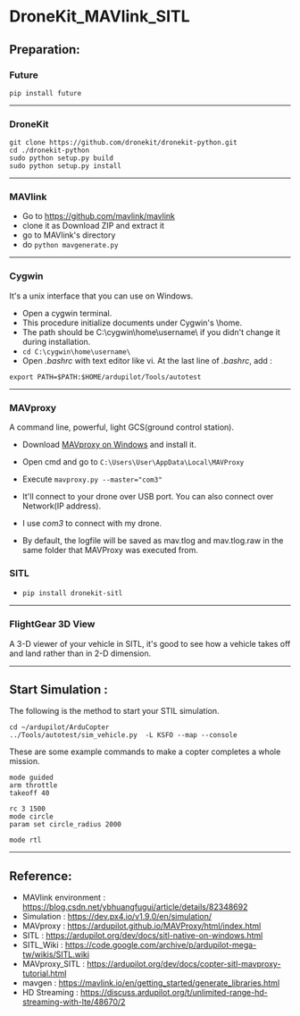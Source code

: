 # DroneKit_MAVlink_SITL

## Preparation:

### Future
```
pip install future
```
***

### DroneKit 
```
git clone https://github.com/dronekit/dronekit-python.git
cd ./dronekit-python
sudo python setup.py build
sudo python setup.py install
```
***

### MAVlink
* Go to https://github.com/mavlink/mavlink
* clone it as Download ZIP and extract it
* go to MAVlink's directory
* do ``` python mavgenerate.py ```
***

### Cygwin
It's a unix interface that you can use on Windows.

* Open a cygwin terminal. 
* This procedure initialize documents under Cygwin's \home. 
* The path should be C:\cygwin\home\username\ if you didn't change it during installation.
* ```cd C:\cygwin\home\username\```
* Open *.bashrc* with text editor like vi. At the last line of *.bashrc*, add :
```
export PATH=$PATH:$HOME/ardupilot/Tools/autotest
```
***

### MAVproxy
A command line, powerful, light GCS(ground control station).
* Download [MAVproxy on Windows](http://firmware.ardupilot.org/Tools/MAVProxy/MAVProxySetup-latest.exe) and install it.

* Open cmd and go to ```C:\Users\User\AppData\Local\MAVProxy```
* Execute ```mavproxy.py --master="com3"```
* It'll connect to your drone over USB port. You can also connect over Network(IP address).
* I use *com3* to connect with my drone.

* By default, the logfile will be saved as mav.tlog and mav.tlog.raw in the same folder that MAVProxy was executed from.

### SITL
* ```pip install dronekit-sitl```
***

### FlightGear 3D View
A 3-D viewer of your vehicle in SITL, it's good to see how a vehicle takes off and land rather than in 2-D dimension.

***
## Start Simulation :
The following is the method to start your STIL simulation.

```
cd ~/ardupilot/ArduCopter
../Tools/autotest/sim_vehicle.py  -L KSFO --map --console
```

These are some example commands to make a copter completes a whole mission.

```
mode guided
arm throttle
takeoff 40

rc 3 1500
mode circle
param set circle_radius 2000

mode rtl
```
***

## Reference:
* MAVlink environment : https://blog.csdn.net/ybhuangfugui/article/details/82348692
* Simulation : https://dev.px4.io/v1.9.0/en/simulation/
* MAVproxy : https://ardupilot.github.io/MAVProxy/html/index.html
* SITL : https://ardupilot.org/dev/docs/sitl-native-on-windows.html
* SITL_Wiki : https://code.google.com/archive/p/ardupilot-mega-tw/wikis/SITL.wiki
* MAVproxy_SITL : https://ardupilot.org/dev/docs/copter-sitl-mavproxy-tutorial.html
* mavgen : https://mavlink.io/en/getting_started/generate_libraries.html
* HD Streaming : https://discuss.ardupilot.org/t/unlimited-range-hd-streaming-with-lte/48670/2
